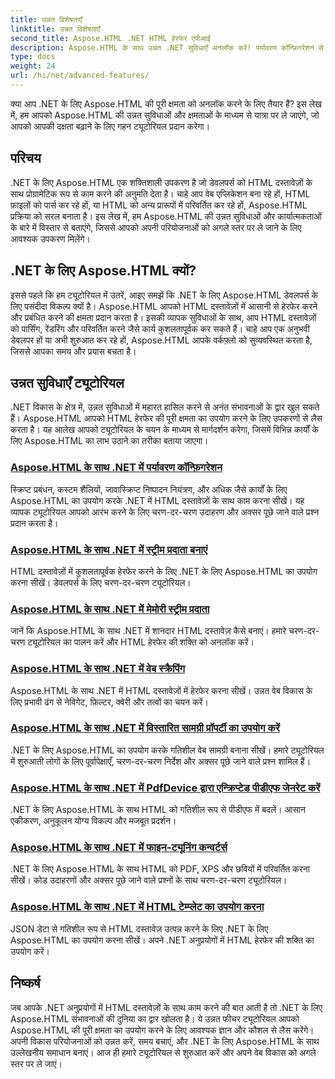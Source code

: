 ```yaml
---
title: उन्नत विशेषताएँ
linktitle: उन्नत विशेषताएँ
second_title: Aspose.HTML .NET HTML हेरफेर एपीआई
description: Aspose.HTML के साथ उन्नत .NET सुविधाएँ अनलॉक करें! पर्यावरण कॉन्फ़िगरेशन से लेकर वेब स्क्रैपिंग तक, शक्तिशाली वेब विकास के लिए व्यापक ट्यूटोरियल देखें।
type: docs
weight: 24
url: /hi/net/advanced-features/
---
```


क्या आप .NET के लिए Aspose.HTML की पूरी क्षमता को अनलॉक करने के लिए तैयार हैं? इस लेख में, हम आपको Aspose.HTML की उन्नत सुविधाओं और क्षमताओं के माध्यम से यात्रा पर ले जाएंगे, जो आपको आपकी दक्षता बढ़ाने के लिए गहन ट्यूटोरियल प्रदान करेगा।

## परिचय

.NET के लिए Aspose.HTML एक शक्तिशाली उपकरण है जो डेवलपर्स को HTML दस्तावेज़ों के साथ प्रोग्रामेटिक रूप से काम करने की अनुमति देता है। चाहे आप वेब एप्लिकेशन बना रहे हों, HTML फ़ाइलों को पार्स कर रहे हों, या HTML को अन्य प्रारूपों में परिवर्तित कर रहे हों, Aspose.HTML प्रक्रिया को सरल बनाता है। इस लेख में, हम Aspose.HTML की उन्नत सुविधाओं और कार्यात्मकताओं के बारे में विस्तार से बताएंगे, जिससे आपको अपनी परियोजनाओं को अगले स्तर पर ले जाने के लिए आवश्यक उपकरण मिलेंगे।

## .NET के लिए Aspose.HTML क्यों?

इससे पहले कि हम ट्यूटोरियल में उतरें, आइए समझें कि .NET के लिए Aspose.HTML डेवलपर्स के लिए पसंदीदा विकल्प क्यों है। Aspose.HTML आपको HTML दस्तावेज़ों में आसानी से हेरफेर करने और प्रबंधित करने की क्षमता प्रदान करता है। इसकी व्यापक सुविधाओं के साथ, आप HTML दस्तावेज़ों को पार्सिंग, रेंडरिंग और परिवर्तित करने जैसे कार्य कुशलतापूर्वक कर सकते हैं। चाहे आप एक अनुभवी डेवलपर हों या अभी शुरुआत कर रहे हों, Aspose.HTML आपके वर्कफ़्लो को सुव्यवस्थित करता है, जिससे आपका समय और प्रयास बचता है।

## उन्नत सुविधाएँ ट्यूटोरियल
.NET विकास के क्षेत्र में, उन्नत सुविधाओं में महारत हासिल करने से अनंत संभावनाओं के द्वार खुल सकते हैं। Aspose.HTML आपको HTML हेरफेर की पूरी क्षमता का उपयोग करने के लिए उपकरणों से लैस करता है। यह आलेख आपको ट्यूटोरियल के चयन के माध्यम से मार्गदर्शन करेगा, जिसमें विभिन्न कार्यों के लिए Aspose.HTML का लाभ उठाने का तरीका बताया जाएगा।
### [Aspose.HTML के साथ .NET में पर्यावरण कॉन्फ़िगरेशन](./environment-configuration/)
स्क्रिप्ट प्रबंधन, कस्टम शैलियों, जावास्क्रिप्ट निष्पादन नियंत्रण, और अधिक जैसे कार्यों के लिए Aspose.HTML का उपयोग करके .NET में HTML दस्तावेज़ों के साथ काम करना सीखें। यह व्यापक ट्यूटोरियल आपको आरंभ करने के लिए चरण-दर-चरण उदाहरण और अक्सर पूछे जाने वाले प्रश्न प्रदान करता है।
### [Aspose.HTML के साथ .NET में स्ट्रीम प्रदाता बनाएं](./create-stream-provider/)
HTML दस्तावेज़ों में कुशलतापूर्वक हेरफेर करने के लिए .NET के लिए Aspose.HTML का उपयोग करना सीखें। डेवलपर्स के लिए चरण-दर-चरण ट्यूटोरियल।
### [Aspose.HTML के साथ .NET में मेमोरी स्ट्रीम प्रदाता](./memory-stream-provider/)
जानें कि Aspose.HTML के साथ .NET में शानदार HTML दस्तावेज़ कैसे बनाएं। हमारे चरण-दर-चरण ट्यूटोरियल का पालन करें और HTML हेरफेर की शक्ति को अनलॉक करें।
### [Aspose.HTML के साथ .NET में वेब स्क्रैपिंग](./web-scraping/)
Aspose.HTML के साथ .NET में HTML दस्तावेज़ों में हेरफेर करना सीखें। उन्नत वेब विकास के लिए प्रभावी ढंग से नेविगेट, फ़िल्टर, क्वेरी और तत्वों का चयन करें।
### [Aspose.HTML के साथ .NET में विस्तारित सामग्री प्रॉपर्टी का उपयोग करें](./use-extended-content-property/)
.NET के लिए Aspose.HTML का उपयोग करके गतिशील वेब सामग्री बनाना सीखें। हमारे ट्यूटोरियल में शुरुआती लोगों के लिए पूर्वापेक्षाएँ, चरण-दर-चरण निर्देश और अक्सर पूछे जाने वाले प्रश्न शामिल हैं।
### [Aspose.HTML के साथ .NET में PdfDevice द्वारा एन्क्रिप्टेड पीडीएफ जेनरेट करें](./generate-encrypted-pdf-by-pdfdevice/)
.NET के लिए Aspose.HTML के साथ HTML को गतिशील रूप से पीडीएफ में बदलें। आसान एकीकरण, अनुकूलन योग्य विकल्प और मजबूत प्रदर्शन।
### [Aspose.HTML के साथ .NET में फाइन-ट्यूनिंग कन्वर्टर्स](./fine-tuning-converters/)
.NET के लिए Aspose.HTML के साथ HTML को PDF, XPS और छवियों में परिवर्तित करना सीखें। कोड उदाहरणों और अक्सर पूछे जाने वाले प्रश्नों के साथ चरण-दर-चरण ट्यूटोरियल।
### [Aspose.HTML के साथ .NET में HTML टेम्प्लेट का उपयोग करना](./using-html-templates/)
JSON डेटा से गतिशील रूप से HTML दस्तावेज़ उत्पन्न करने के लिए .NET के लिए Aspose.HTML का उपयोग करना सीखें। अपने .NET अनुप्रयोगों में HTML हेरफेर की शक्ति का उपयोग करें।


## निष्कर्ष

जब आपके .NET अनुप्रयोगों में HTML दस्तावेज़ों के साथ काम करने की बात आती है तो .NET के लिए Aspose.HTML संभावनाओं की दुनिया का द्वार खोलता है। ये उन्नत फीचर ट्यूटोरियल आपको Aspose.HTML की पूरी क्षमता का उपयोग करने के लिए आवश्यक ज्ञान और कौशल से लैस करेंगे। अपनी विकास परियोजनाओं को उन्नत करें, समय बचाएं, और .NET के लिए Aspose.HTML के साथ उल्लेखनीय समाधान बनाएं। आज ही हमारे ट्यूटोरियल से शुरुआत करें और अपने वेब विकास को अगले स्तर पर ले जाएं।